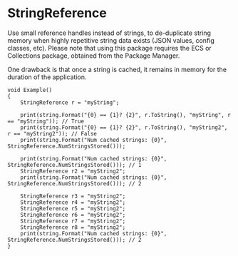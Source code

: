 # StringReference
Use small reference handles instead of strings, to de-duplicate string memory when highly repetitive string data exists (JSON values, config classes, etc). Please note that using this package requires the ECS or Collections package, obtained from the Package Manager.

One drawback is that once a string is cached, it remains in memory for the duration of the application.

```
void Example()
{
    StringReference r = "myString";

    print(string.Format("{0} == {1}? {2}", r.ToString(), "myString", r == "myString")); // True
    print(string.Format("{0} == {1}? {2}", r.ToString(), "myString2", r == "myString2")); // False
    print(string.Format("Num cached strings: {0}", StringReference.NumStringsStored()));

    print(string.Format("Num cached strings: {0}", StringReference.NumStringsStored())); // 1
    StringReference r2 = "myString2";
    print(string.Format("Num cached strings: {0}", StringReference.NumStringsStored())); // 2
    
    StringReference r3 = "myString2";
    StringReference r4 = "myString2";
    StringReference r5 = "myString2";
    StringReference r6 = "myString2";
    StringReference r7 = "myString2";
    StringReference r8 = "myString2";
    print(string.Format("Num cached strings: {0}", StringReference.NumStringsStored())); // 2
}
```
